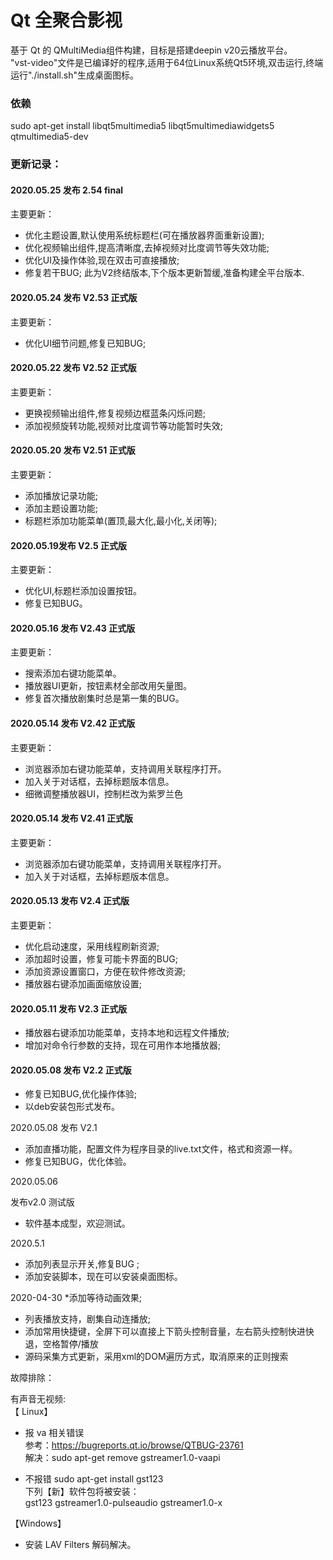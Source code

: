 # Qt 全聚合影视
基于 Qt 的 QMultiMedia组件构建，目标是搭建deepin v20云播放平台。  
"vst-video"文件是已编译好的程序,适用于64位Linux系统Qt5环境,双击运行,终端运行"./install.sh"生成桌面图标。  
### 依赖  
sudo apt-get install libqt5multimedia5 libqt5multimediawidgets5 qtmultimedia5-dev

### 更新记录：

#### 2020.05.25 发布 2.54 final
主要更新：
* 优化主题设置,默认使用系统标题栏(可在播放器界面重新设置);
* 优化视频输出组件,提高清晰度,去掉视频对比度调节等失效功能;
* 优化UI及操作体验,现在双击可直接播放;
* 修复若干BUG;
  此为V2终结版本,下个版本更新暂缓,准备构建全平台版本.

#### 2020.05.24 发布 V2.53 正式版
主要更新：
* 优化UI细节问题,修复已知BUG;

#### 2020.05.22 发布 V2.52 正式版
主要更新：
* 更换视频输出组件,修复视频边框蓝条闪烁问题;
* 添加视频旋转功能,视频对比度调节等功能暂时失效;

#### 2020.05.20 发布 V2.51 正式版
主要更新：
* 添加播放记录功能;
* 添加主题设置功能;
* 标题栏添加功能菜单(置顶,最大化,最小化,关闭等);

#### 2020.05.19发布 V2.5 正式版
主要更新：
* 优化UI,标题栏添加设置按钮。
* 修复已知BUG。

#### 2020.05.16 发布 V2.43 正式版
主要更新：
* 搜索添加右键功能菜单。
* 播放器UI更新，按钮素材全部改用矢量图。
* 修复首次播放剧集时总是第一集的BUG。

#### 2020.05.14 发布 V2.42 正式版
主要更新：
* 浏览器添加右键功能菜单，支持调用关联程序打开。
* 加入关于对话框，去掉标题版本信息。
* 细微调整播放器UI，控制栏改为紫罗兰色

#### 2020.05.14 发布 V2.41 正式版
主要更新：
* 浏览器添加右键功能菜单，支持调用关联程序打开。
* 加入关于对话框，去掉标题版本信息。

#### 2020.05.13  发布 V2.4 正式版
主要更新：
* 优化启动速度，采用线程刷新资源;
* 添加超时设置，修复可能卡界面的BUG;
* 添加资源设置窗口，方便在软件修改资源;
* 播放器右键添加画面缩放设置;

#### 2020.05.11  发布 V2.3 正式版
* 播放器右键添加功能菜单，支持本地和远程文件播放;
* 增加对命令行参数的支持，现在可用作本地播放器;

#### 2020.05.08  发布 V2.2 正式版
*  修复已知BUG,优化操作体验;
*  以deb安装包形式发布。

2020.05.08  发布 V2.1

* 添加直播功能，配置文件为程序目录的live.txt文件，格式和资源一样。
*  修复已知BUG，优化体验。

2020.05.06

发布v2.0 测试版

* 软件基本成型，欢迎测试。

2020.5.1
* 添加列表显示开关,修复BUG ;
* 添加安装脚本，现在可以安装桌面图标。

2020-04-30
*添加等待动画效果;
* 列表播放支持，剧集自动连播放;
* 添加常用快捷键，全屏下可以直接上下箭头控制音量，左右箭头控制快进快退，空格暂停/播放
*  源码采集方式更新，采用xml的DOM遍历方式，取消原来的正则搜索

故障排除：

有声音无视频:  
【 Linux】
* 报 va 相关错误  
参考：https://bugreports.qt.io/browse/QTBUG-23761  
解决：sudo apt-get remove gstreamer1.0-vaapi  

* 不报错
sudo apt-get install gst123  
下列【新】软件包将被安装：  
gst123 gstreamer1.0-pulseaudio gstreamer1.0-x  

【Windows】
* 安装 LAV Filters 解码解决。


